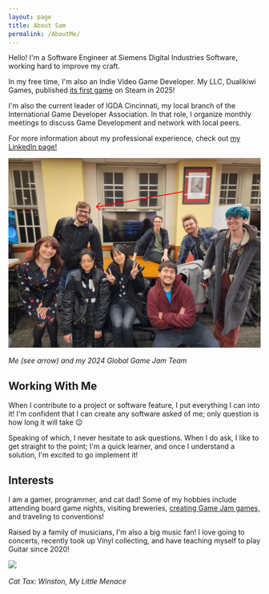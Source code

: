 ```yaml
---
layout: page
title: About Sam
permalink: /AboutMe/
---
```




Hello! I'm a Software Engineer at Siemens Digital Industries Software, working hard to improve my craft.

In my free time, I'm also an Indie Video Game Developer. My LLC, Dualikiwi Games, published <a href="/2025/02/24/dualikiwiSteamRelease.html" target="_blank">its first game</a> on Steam in 2025!

I'm also the current leader of IGDA Cincinnati, my local branch of the International Game Developer Association. In that role, I organize monthly meetings to discuss Game Development and network with local peers.

For more information about my professional experience, check out <a href="https://www.linkedin.com/in/samuel-scherer2/" target="_blank">my LinkedIn page!</a>


<img src="/img/social/Jam-Group-Pic.jpg" >

*Me (see arrow) and my 2024 Global Game Jam Team*

## Working With Me
When I contribute to a project or software feature, I put everything I can into it! I'm confident that I can create any software asked of me; only question is how long it will take 😉

Speaking of which, I never hesitate to ask questions. When I do ask, I like to get straight to the point; I'm a quick learner, and once I understand a solution, I'm excited to go implement it!

## Interests

I am a gamer, programmer, and cat dad! Some of my hobbies include attending board game nights, visiting breweries, <a href="/AllProjects/">creating Game Jam games,</a> and traveling to conventions!

Raised by a family of musicians, I'm also a big music fan! I love going to concerts, recently took up Vinyl collecting, and have teaching myself to play Guitar since 2020!

<img src="/img/social/CatTax.jpg" style="max-width: 50%; height: auto;" >

*Cat Tax: Winston, My Little Menace*
